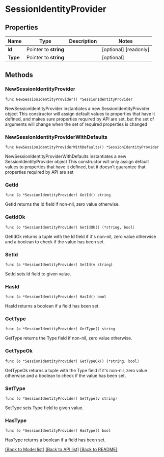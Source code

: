 # SessionIdentityProvider

## Properties

Name | Type | Description | Notes
------------ | ------------- | ------------- | -------------
**Id** | Pointer to **string** |  | [optional] [readonly] 
**Type** | Pointer to **string** |  | [optional] 

## Methods

### NewSessionIdentityProvider

`func NewSessionIdentityProvider() *SessionIdentityProvider`

NewSessionIdentityProvider instantiates a new SessionIdentityProvider object
This constructor will assign default values to properties that have it defined,
and makes sure properties required by API are set, but the set of arguments
will change when the set of required properties is changed

### NewSessionIdentityProviderWithDefaults

`func NewSessionIdentityProviderWithDefaults() *SessionIdentityProvider`

NewSessionIdentityProviderWithDefaults instantiates a new SessionIdentityProvider object
This constructor will only assign default values to properties that have it defined,
but it doesn't guarantee that properties required by API are set

### GetId

`func (o *SessionIdentityProvider) GetId() string`

GetId returns the Id field if non-nil, zero value otherwise.

### GetIdOk

`func (o *SessionIdentityProvider) GetIdOk() (*string, bool)`

GetIdOk returns a tuple with the Id field if it's non-nil, zero value otherwise
and a boolean to check if the value has been set.

### SetId

`func (o *SessionIdentityProvider) SetId(v string)`

SetId sets Id field to given value.

### HasId

`func (o *SessionIdentityProvider) HasId() bool`

HasId returns a boolean if a field has been set.

### GetType

`func (o *SessionIdentityProvider) GetType() string`

GetType returns the Type field if non-nil, zero value otherwise.

### GetTypeOk

`func (o *SessionIdentityProvider) GetTypeOk() (*string, bool)`

GetTypeOk returns a tuple with the Type field if it's non-nil, zero value otherwise
and a boolean to check if the value has been set.

### SetType

`func (o *SessionIdentityProvider) SetType(v string)`

SetType sets Type field to given value.

### HasType

`func (o *SessionIdentityProvider) HasType() bool`

HasType returns a boolean if a field has been set.


[[Back to Model list]](../README.md#documentation-for-models) [[Back to API list]](../README.md#documentation-for-api-endpoints) [[Back to README]](../README.md)


